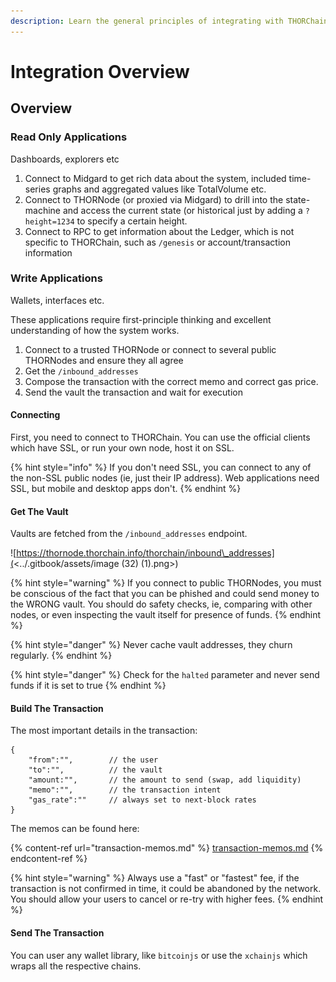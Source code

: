 ```yaml
---
description: Learn the general principles of integrating with THORChain
---
```


# Integration Overview

## Overview

### Read Only Applications

Dashboards, explorers etc

1. Connect to Midgard to get rich data about the system, included time-series graphs and aggregated values like TotalVolume etc.
2. Connect to THORNode (or proxied via Midgard) to drill into the state-machine and access the current state (or historical just by adding a `?height=1234` to specify a certain height.
3. Connect to RPC to get information about the Ledger, which is not specific to THORChain, such as `/genesis` or account/transaction information

### Write Applications

Wallets, interfaces etc.

These applications require first-principle thinking and excellent understanding of how the system works.

1. Connect to a trusted THORNode or connect to several public THORNodes and ensure they all agree
2. Get the `/inbound_addresses`
3. Compose the transaction with the correct memo and correct gas price.
4. Send the vault the transaction and wait for execution

#### Connecting

First, you need to connect to THORChain. You can use the official clients which have SSL, or run your own node, host it on SSL.

{% hint style="info" %}
If you don't need SSL, you can connect to any of the non-SSL public nodes (ie, just their IP address). Web applications need SSL, but mobile and desktop apps don't.
{% endhint %}

#### Get The Vault

Vaults are fetched from the `/inbound_addresses` endpoint.

![https://thornode.thorchain.info/thorchain/inbound\_addresses](<../.gitbook/assets/image (32) (1).png>)

{% hint style="warning" %}
If you connect to public THORNodes, you must be conscious of the fact that you can be phished and could send money to the WRONG vault. You should do safety checks, ie, comparing with other nodes, or even inspecting the vault itself for presence of funds.
{% endhint %}

{% hint style="danger" %}
Never cache vault addresses, they churn regularly.
{% endhint %}

{% hint style="danger" %}
Check for the `halted` parameter and never send funds if it is set to true
{% endhint %}

#### Build The Transaction

The most important details in the transaction:

```
{
    "from":"",        // the user
    "to":"",          // the vault
    "amount:"",       // the amount to send (swap, add liquidity)
    "memo":"",        // the transaction intent
    "gas_rate":""     // always set to next-block rates
}
```

The memos can be found here:

{% content-ref url="transaction-memos.md" %}
[transaction-memos.md](transaction-memos.md)
{% endcontent-ref %}

{% hint style="warning" %}
Always use a "fast" or "fastest" fee, if the transaction is not confirmed in time, it could be abandoned by the network. You should allow your users to cancel or re-try with higher fees.
{% endhint %}

#### Send The Transaction

You can user any wallet library, like `bitcoinjs` or use the `xchainjs` which wraps all the respective chains.
